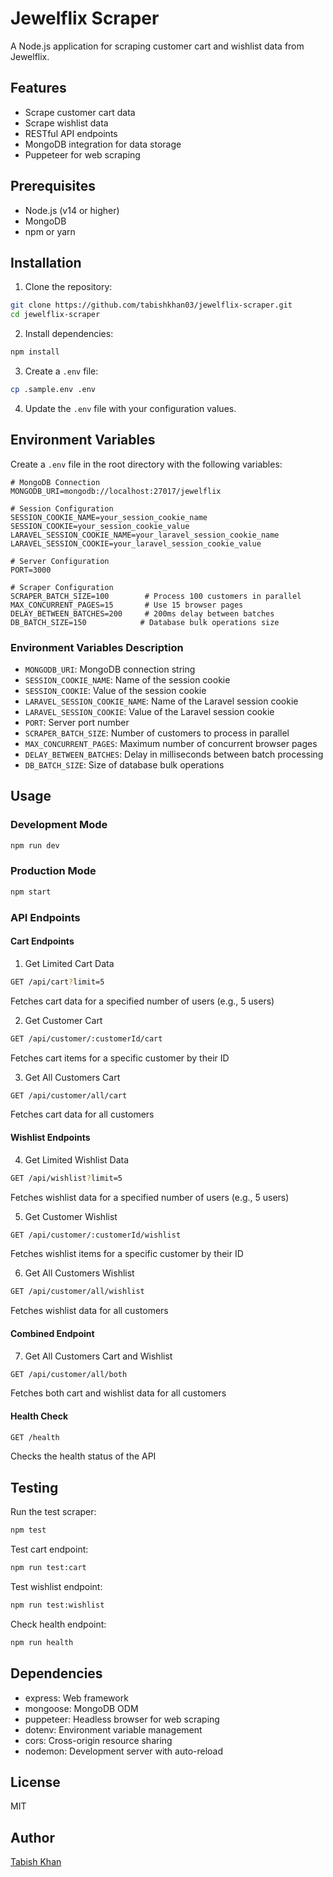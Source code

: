 # Jewelflix Scraper

A Node.js application for scraping customer cart and wishlist data from Jewelflix.

## Features

- Scrape customer cart data
- Scrape wishlist data
- RESTful API endpoints
- MongoDB integration for data storage
- Puppeteer for web scraping

## Prerequisites

- Node.js (v14 or higher)
- MongoDB
- npm or yarn

## Installation

1. Clone the repository:
```bash
git clone https://github.com/tabishkhan03/jewelflix-scraper.git
cd jewelflix-scraper
```

2. Install dependencies:
```bash
npm install
```

3. Create a `.env` file:
```bash
cp .sample.env .env
```

4. Update the `.env` file with your configuration values.

## Environment Variables

Create a `.env` file in the root directory with the following variables:

```env
# MongoDB Connection
MONGODB_URI=mongodb://localhost:27017/jewelflix

# Session Configuration
SESSION_COOKIE_NAME=your_session_cookie_name
SESSION_COOKIE=your_session_cookie_value
LARAVEL_SESSION_COOKIE_NAME=your_laravel_session_cookie_name
LARAVEL_SESSION_COOKIE=your_laravel_session_cookie_value

# Server Configuration
PORT=3000

# Scraper Configuration
SCRAPER_BATCH_SIZE=100        # Process 100 customers in parallel
MAX_CONCURRENT_PAGES=15       # Use 15 browser pages
DELAY_BETWEEN_BATCHES=200     # 200ms delay between batches
DB_BATCH_SIZE=150            # Database bulk operations size
```

### Environment Variables Description

- `MONGODB_URI`: MongoDB connection string
- `SESSION_COOKIE_NAME`: Name of the session cookie
- `SESSION_COOKIE`: Value of the session cookie
- `LARAVEL_SESSION_COOKIE_NAME`: Name of the Laravel session cookie
- `LARAVEL_SESSION_COOKIE`: Value of the Laravel session cookie
- `PORT`: Server port number
- `SCRAPER_BATCH_SIZE`: Number of customers to process in parallel
- `MAX_CONCURRENT_PAGES`: Maximum number of concurrent browser pages
- `DELAY_BETWEEN_BATCHES`: Delay in milliseconds between batch processing
- `DB_BATCH_SIZE`: Size of database bulk operations

## Usage

### Development Mode
```bash
npm run dev
```

### Production Mode
```bash
npm start
```

### API Endpoints

#### Cart Endpoints

1. Get Limited Cart Data
```bash
GET /api/cart?limit=5
```
Fetches cart data for a specified number of users (e.g., 5 users)

2. Get Customer Cart
```bash
GET /api/customer/:customerId/cart
```
Fetches cart items for a specific customer by their ID

3. Get All Customers Cart
```bash
GET /api/customer/all/cart
```
Fetches cart data for all customers

#### Wishlist Endpoints

4. Get Limited Wishlist Data
```bash
GET /api/wishlist?limit=5
```
Fetches wishlist data for a specified number of users (e.g., 5 users)

5. Get Customer Wishlist
```bash
GET /api/customer/:customerId/wishlist
```
Fetches wishlist items for a specific customer by their ID

6. Get All Customers Wishlist
```bash
GET /api/customer/all/wishlist
```
Fetches wishlist data for all customers

#### Combined Endpoint

7. Get All Customers Cart and Wishlist
```bash
GET /api/customer/all/both
```
Fetches both cart and wishlist data for all customers

#### Health Check
```bash
GET /health
```
Checks the health status of the API

## Testing

Run the test scraper:
```bash
npm test
```

Test cart endpoint:
```bash
npm run test:cart
```

Test wishlist endpoint:
```bash
npm run test:wishlist
```

Check health endpoint:
```bash
npm run health
```

## Dependencies

- express: Web framework
- mongoose: MongoDB ODM
- puppeteer: Headless browser for web scraping
- dotenv: Environment variable management
- cors: Cross-origin resource sharing
- nodemon: Development server with auto-reload

## License

MIT

## Author

[Tabish Khan](https://github.com/tabishkhan03) 